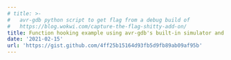 ```yaml
---
# title: >-
#   avr-gdb python script to get flag from a debug build of
#   https://blog.wokwi.com/capture-the-flag-shitty-add-on/
title: Function hooking example using avr-gdb's built-in simulator and Python
date: '2021-02-15'
url: 'https://gist.github.com/4ff25b15164d93fb5d9fb89ab09af95b'
---
```

